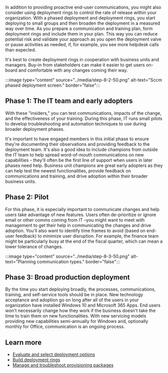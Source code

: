 In addition to providing proactive end-user communications, you might also consider using deployment rings to control the rate of release within your organization. With a phased deployment and deployment rings, you start deploying to small groups and then broaden the deployment in a measured way over time. As you prepare a communication and training plan, form deployment rings and include them in your plan. This way you can reduce potential risk and validate your approach as you open the deployment valve or pause activities as needed, if, for example, you see more helpdesk calls than expected.

It's best to create deployment rings in cooperation with business units and managers. Buy-in from stakeholders can make it easier to get users on-board and comfortable with any changes coming their way.

:::image type="content" source="../media/step-8-2-50.png" alt-text="Sccm phased deployment screen." border="false":::

## Phase 1: The IT team and early adopters

With these "insiders," you can test communications, impacts of the change, and the effectiveness of your training. During this phase, IT runs small pilots to develop troubleshooting and automation techniques to use during broader deployment phases.

It's important to have engaged members in this initial phase to ensure they're documenting their observations and providing feedback to the deployment team. It's also a good idea to include champions from outside the IT team to help spread word-of-mouth communications on new capabilities - they'll often be the first line of support when users in later phases need help. Business unit champions are great early adopters as they can help test the newest functionalities, provide feedback on communications and training, and drive adoption within their broader business units.

## Phase 2: Pilot

For this phase, it is especially important to communicate changes and help users take advantage of new features. Users often de-prioritize or ignore email or other comms coming from IT –you might want to meet with management to get their help in communicating the changes and drive adoption. You'll also want to identify time frames to avoid (based on end-user feedback) to minimize user disruption. For example, the finance team might be particularly busy at the end of the fiscal quarter, which can mean a lower tolerance of changes.

:::image type="content" source="../media/step-8-3-50.png" alt-text="Planning communication types." border="false":::

## Phase 3: Broad production deployment

By the time you start deploying broadly, the processes, communications, training, and self-service tools should be in place. New technology acceptance and adoption go on long after all of the users in your organization have installed Windows 10 and Microsoft 365 Apps. End users won't necessarily change how they work if the business doesn't take the time to train them on new functionalities. With new servicing models providing new capabilities semi-annually for Windows and, optionally monthly for Office, communication is an ongoing process.

## Learn more

- [Evaluate and select deployment options](/training/modules/m365-modern-os-deployment/2-deployment-tools?azure-portal=true)
- [Build deployment rings](/windows/deployment/update/waas-deployment-rings-windows-10-updates?azure-portal=true)
- [Manage and troubleshoot provisioning packages](/windows/configuration/provisioning-packages/provisioning-packages?azure-portal=true)
